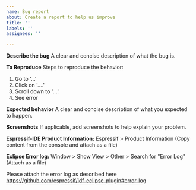 ```yaml
---
name: Bug report
about: Create a report to help us improve
title: ''
labels: ''
assignees: ''

---
```


**Describe the bug**
A clear and concise description of what the bug is.

**To Reproduce**
Steps to reproduce the behavior:
1. Go to '...'
2. Click on '....'
3. Scroll down to '....'
4. See error

**Expected behavior**
A clear and concise description of what you expected to happen.

**Screenshots**
If applicable, add screenshots to help explain your problem.

**Espressif-IDE Product Information:**
Espressif > Product Information (Copy content from the console and attach as a file)

**Eclipse Error log:** 
Window > Show View > Other > Search for "Error Log" (Attach as a file)

Please attach the error log as described here https://github.com/espressif/idf-eclipse-plugin#error-log 

